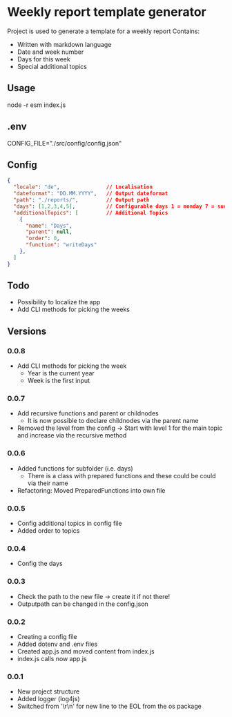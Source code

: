# Weekly report template generator

Project is used to generate a template for a weekly report
Contains:

- Written with markdown language
- Date and week number
- Days for this week
- Special additional topics

## Usage

node -r esm index.js

## .env

CONFIG_FILE="./src/config/config.json"

## Config

```json
{
  "locale": "de",               // Localisation
  "dateformat": "DD.MM.YYYY",   // Output dateformat
  "path": "./reports/",         // Output path
  "days": [1,2,3,4,5],          // Configurable days 1 = monday 7 = sunday  
  "additionalTopics": [         // Additional Topics
    {
      "name": "Days",
      "parent": null,
      "order": 0,
      "function": "writeDays"
    },
  ]
}
```

## Todo

- Possibility to localize the app
- Add CLI methods for picking the weeks

## Versions

### 0.0.8

- Add CLI methods for picking the week
  - Year is the current year
  - Week is the first input

### 0.0.7

- Add recursive functions and parent or childnodes
  - It is now possible to declare childnodes via the parent name
- Removed the level from the config -> Start with level 1 for the main topic and increase via the recursive method

### 0.0.6

- Added functions for subfolder (i.e. days)
  - There is a class with prepared functions and these could be could via their name
- Refactoring: Moved PreparedFunctions into own file

### 0.0.5

- Config additional topics in config file
- Added order to topics

### 0.0.4

- Config the days

### 0.0.3

- Check the path to the new file -> create it if not there!
- Outputpath can be changed in the config.json

### 0.0.2

- Creating a config file
- Added dotenv and .env files
- Created app.js and moved content from index.js
- index.js calls now app.js

### 0.0.1

- New project structure
- Added logger (log4js)
- Switched from '\r\n' for new line to the EOL from the os package
